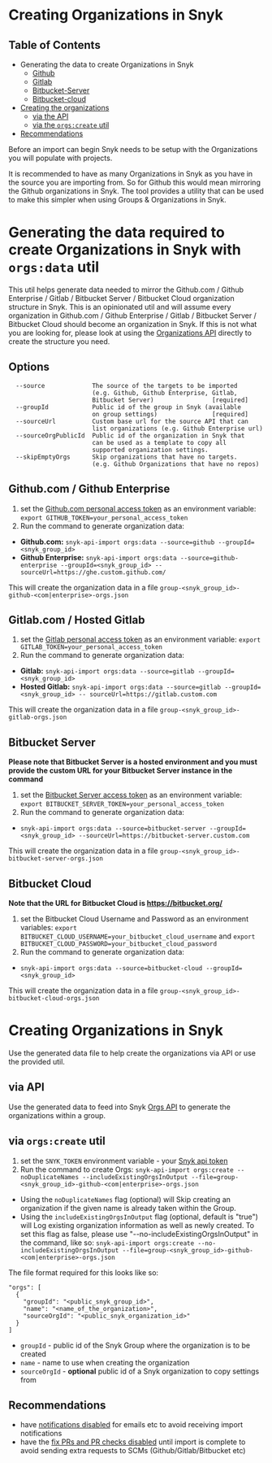 # Creating Organizations in Snyk

## Table of Contents
- Generating the data to create Organizations in Snyk
  - [Github](#githubcom--github-enterprise)
  - [Gitlab](#gitlabcom--hosted-gitlab)
  - [Bitbucket-Server](#bitbucket-server)
  - [Bitbucket-cloud](#bitbucket-cloud)
- [Creating the organizations](#creating-organizations-in-snyk-1)
  - [via the API](#via-api)
  - [via the `orgs:create` util](#via-orgscreate-util)
- [Recommendations](#recommendations)

Before an import can begin Snyk needs to be setup with the Organizations you will populate with projects.

It is recommended to have as many Organizations in Snyk as you have in the source you are importing from. So for Github this would mean mirroring the Github organizations in Snyk. The tool provides a utility that can be used to make this simpler when using Groups & Organizations in Snyk.

# Generating the data required to create Organizations in Snyk with `orgs:data` util
This util helps generate data needed to mirror the Github.com / Github Enterprise / Gitlab / Bitbucket Server / Bitbucket Cloud organization structure in Snyk.
This is an opinionated util and will assume every organization in Github.com / Github Enterprise / Gitlab / Bitbucket Server / Bitbucket Cloud should become an organization in Snyk. If this is not what you are looking for, please look at using the [Organizations API](https://snyk.docs.apiary.io/#reference/organizations/create-organization/create-a-new-organization) directly to create the structure you need.

## Options
```
  --source             The source of the targets to be imported
                       (e.g. Github, Github Enterprise, Gitlab,
                       Bitbucket Server)                [required]
  --groupId            Public id of the group in Snyk (available
                       on group settings)               [required]
  --sourceUrl          Custom base url for the source API that can
                       list organizations (e.g. Github Enterprise url)
  --sourceOrgPublicId  Public id of the organization in Snyk that
                       can be used as a template to copy all
                       supported organization settings.
  --skipEmptyOrgs      Skip organizations that have no targets. 
                       (e.g. Github Organizations that have no repos)
```
## Github.com / Github Enterprise
1. set the [Github.com personal access token](https://docs.github.com/en/free-pro-team@latest/github/authenticating-to-github/creating-a-personal-access-token) as an environment variable: `export GITHUB_TOKEN=your_personal_access_token`
2. Run the command to generate organization data:
 - **Github.com:** `snyk-api-import orgs:data --source=github --groupId=<snyk_group_id>`
 - **Github Enterprise:** `snyk-api-import orgs:data --source=github-enterprise --groupId=<snyk_group_id> -- sourceUrl=https://ghe.custom.github.com/`

This will create the organization data in a file `group-<snyk_group_id>-github-<com|enterprise>-orgs.json`


## Gitlab.com / Hosted Gitlab
1. set the [Gitlab personal access token](https://docs.gitlab.com/ee/user/profile/personal_access_tokens.html) as an environment variable: `export GITLAB_TOKEN=your_personal_access_token`
2. Run the command to generate organization data:
 - **Gitlab:** `snyk-api-import orgs:data --source=gitlab --groupId=<snyk_group_id>`
 - **Hosted Gitlab:** `snyk-api-import orgs:data --source=gitlab --groupId=<snyk_group_id> -- sourceUrl=https://gitlab.custom.com`

This will create the organization data in a file `group-<snyk_group_id>-gitlab-orgs.json`


## Bitbucket Server
**Please note that Bitbucket Server is a hosted environment and you must provide the custom URL for your Bitbucket Server instance in the command**
1. set the [Bitbucket Server access token](https://www.jetbrains.com/help/youtrack/standalone/integration-with-bitbucket-server.html#enable-youtrack-integration-bbserver) as an environment variable: `export BITBUCKET_SERVER_TOKEN=your_personal_access_token`
2. Run the command to generate organization data:
 - `snyk-api-import orgs:data --source=bitbucket-server --groupId=<snyk_group_id> --sourceUrl=https://bitbucket-server.custom.com`

This will create the organization data in a file `group-<snyk_group_id>-bitbucket-server-orgs.json`


## Bitbucket Cloud
**Note that the URL for Bitbucket Cloud is https://bitbucket.org/**
1. set the Bitbucket Cloud Username and Password as an environment variables: `export BITBUCKET_CLOUD_USERNAME=your_bitbucket_cloud_username` and `export BITBUCKET_CLOUD_PASSWORD=your_bitbucket_cloud_password`
2. Run the command to generate organization data:
 - `snyk-api-import orgs:data --source=bitbucket-cloud --groupId=<snyk_group_id>`

This will create the organization data in a file `group-<snyk_group_id>-bitbucket-cloud-orgs.json`


# Creating Organizations in Snyk
Use the generated data file to help create the organizations via API or use the provided util.
## via API
Use the generated data to feed into Snyk [Orgs API](https://snyk.docs.apiary.io/#reference/groups/organizations-in-a-group/create-a-new-organization-in-a-group) to generate the organizations within a group.

## via `orgs:create` util
1. set the `SNYK_TOKEN` environment variable - your [Snyk api token](https://app.snyk.io/account)
2. Run the command to create Orgs:
`snyk-api-import orgs:create --noDuplicateNames --includeExistingOrgsInOutput --file=group-<snyk_group_id>-github-<com|enterprise>-orgs.json`

- Using the `noDuplicateNames` flag (optional) will Skip creating an organization if the given name is already taken within the Group.
- Using the `includeExistingOrgsInOutput` flag (optional, default is "true") will Log existing organization information as well as newly created. To set this flag as false, please use "--no-includeExistingOrgsInOutput" in the command, like so:
`snyk-api-import orgs:create --no-includeExistingOrgsInOutput --file=group-<snyk_group_id>-github-<com|enterprise>-orgs.json`

The file format required for this looks like so:
```
"orgs": [
  {
    "groupId": "<public_snyk_group_id>",
    "name": "<name_of_the_organization>",
    "sourceOrgId": "<public_snyk_organization_id>"
  }
]
```
- `groupId` - public id of the Snyk Group where the organization is to be created
- `name` - name to use when creating the organization
- `sourceOrgId` - **optional** public id of a Snyk organization to copy settings from

## Recommendations
- have [notifications disabled](https://snyk.docs.apiary.io/#reference/organizations/notification-settings/set-notification-settings) for emails etc to avoid receiving import notifications
- have the [fix PRs and PR checks disabled](https://snyk.docs.apiary.io/#reference/integrations/integration-settings/update) until import is complete to avoid sending extra requests to SCMs (Github/Gitlab/Bitbucket etc)
